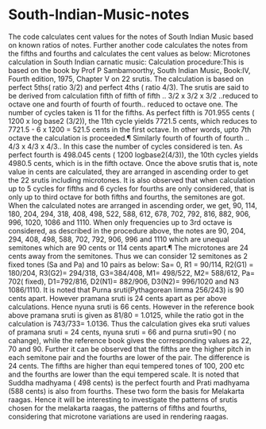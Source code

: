 # South-Indian-Music-notes
The code calculates cent values for the notes of South Indian Music based on known ratios of notes.
Further another code calculates the notes from the fifths and fourths and calculates the cent values as below:
Microtones calculation in South Indian carnatic music:
Calculation procedure:This is based on the book by Prof P Sambamoorthy, South Indian Music, Book:IV, Fourth edition, 1975, Chapter V on 22 srutis.
The calculation is based on perfect 5ths( ratio 3/2) and perfect 4ths ( ratio 4/3). The srutis are said to be derived from calculation fifth of fifth of fifth .. 3/2 x 3/2 x 3/2 ..reduced to octave one and fourth of fourth of fourth.. reduced to octave one.
The number of cycles taken is 11 for the fifths. As perfect fifth is 701.955 cents ( 1200 x log base2 (3/2)), the 11th cycle yields 7721.5 cents, which reduces to 7721.5 - 6 x 1200 = 521.5 cents in the first octave. In other words, upto 7th octave the calculation is proceeded.¶
Similarly fourth of fourth of fourth .. 4/3 x 4/3 x 4/3.. In this case the number of cycles considered is ten. As perfect fourth is 498.045 cents ( 1200 logbase2(4/3)), the 10th cycles yields 4980.5 cents, which is in the fifth octave.
Once the above srutis that is, note value in cents are calculated, they are arranged in ascending order to get the 22 srutis including microtones.
It is also observed that when calculation up to 5 cycles for fifths and 6 cycles for fourths are only considered, that is only up to third octave for both fifths and fourths, the semitones are got.
When the calculated notes are arranged in ascending order, we get,
90, 114, 180, 204, 294, 318, 408, 498, 522, 588, 612, 678, 702, 792, 816, 882, 906, 996, 1020, 1086 and 1110.
When only frequencies up to 3rd octave is considered, as described in the procedure above, the notes are 90, 204, 294, 408, 498, 588, 702, 792, 906, 996 and 1110 which are unequal semitones which are 90 cents or 114 cents apart.¶
The microtones are 24 cents away from the semitones. Thus we can consider 12 semitones as 2 fixed tones (Sa and Pa) and 10 pairs as below:
Sa= 0, R1 = 90/114, R2(G1) = 180/204, R3(G2)= 294/318, G3=384/408, M1= 498/522, M2= 588/612, Pa= 702( fixed), D1=792/816, D2(N1)= 882/906, D3(N2)= 996/1020 and N3 1086/1110.
It is noted that Purna sruti(Pythagorean limma 256/243) is 90 cents apart. However pramana sruti is 24 cents apart as per above calculations. Hence nyuna sruti is 66 cents. However in the reference book above pramana sruti is given as 81/80 = 1.0125, while the ratio got in the calculation is 743/733= 1.0136. Thus the calculation gives eka sruti values of pramana sruti = 24 cents, nyuna sruti = 66 and purna sruti=90 ( no cahange), while the reference book gives the corresponding values as 22, 70 and 90. 
Further it can be observed that the fifths are the higher pitch in each semitone pair and the fourths are lower of the pair. The difference is 24 cents. The fifths are higher than equi tempered tones of 100, 200 etc and the fourths are lower than the equi tempered scale.
It is noted that Suddha madhyama ( 498 cents) is the perfect fourth and Prati madhyama (588 cents) is also from fourths. These two form the basis for Melakarta raagas. Hence it will be interesting to investigate the patterns of srutis chosen for the melakarta raagas,  the patterns of fifths and fourths, considering that microtone variations are used in rendering raagas. 

